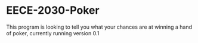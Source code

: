 # EECE-2030-Poker
This program is looking to tell you what your chances are at winning a hand of poker, currently running version 0.1
